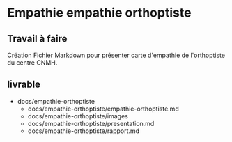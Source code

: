 # Empathie empathie orthoptiste
## Travail à faire 
Création Fichier Markdown pour présenter carte d'empathie de l'orthoptiste du centre CNMH.

## livrable 
- docs/empathie-orthoptiste
  - docs/empathie-orthoptiste/empathie-orthoptiste.md
  - docs/empathie-orthoptiste/images
  - docs/empathie-orthoptiste/presentation.md
  - docs/empathie-orthoptiste/rapport.md
  